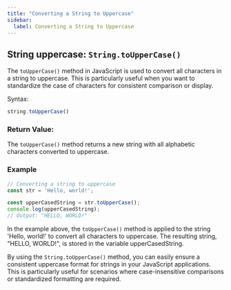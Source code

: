 ```yaml
---
title: "Converting a String to Uppercase"
sidebar:
  label: Converting a String to Uppercase
---
```

## String uppercase: `String.toUpperCase()`

The `toUpperCase()` method in JavaScript is used to convert all characters in a string to uppercase. This is particularly useful when you want to standardize the case of characters for consistent comparison or display.

Syntax:
```javascript
string.toUpperCase()
```

### Return Value:

The `toUpperCase()` method returns a new string with all alphabetic characters converted to uppercase.

### Example

```javascript
// Converting a string to uppercase
const str = 'Hello, world!';

const upperCasedString = str.toUpperCase();
console.log(upperCasedString);
// Output: "HELLO, WORLD!"
```

In the example above, the `toUpperCase()` method is applied to the string 'Hello, world!' to convert all characters to uppercase. The resulting string, "HELLO, WORLD!", is stored in the variable upperCasedString.

By using the `String.toUpperCase()` method, you can easily ensure a consistent uppercase format for strings in your JavaScript applications. This is particularly useful for scenarios where case-insensitive comparisons or standardized formatting are required.